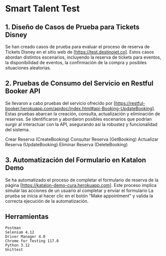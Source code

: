 
# Smart Talent Test

## 1. Diseño de Casos de Prueba para Tickets Disney
Se han creado casos de prueba para evaluar el proceso de reserva de Tickets Disney en el sitio web de [https://test.destinojet.co]. Estos casos abordan distintos escenarios, incluyendo la reserva de tickets para eventos, la disponibilidad de eventos, la confirmación de la compra y posibles situaciones aleatorias.

## 2. Pruebas de Consumo del Servicio en Restful Booker API
Se llevaron a cabo pruebas del servicio ofrecido por [https://restful-booker.herokuapp.com/apidoc/index.html#api-Booking-UpdateBooking]. Estas pruebas abarcan la creación, consulta, actualización y eliminación de reservas. Se identificaron y abordaron posibles escenarios que podrían surgir al interactuar con la API, asegurando así la robustez y funcionalidad del sistema.

Crear Reserva (CreateBooking)
Consultar Reserva (GetBooking)
Actualizar Reserva (UpdateBooking)
Eliminar Reserva (DeleteBooking)


## 3. Automatización del Formulario en Katalon Demo
Se ha automatizado el proceso de completar el formulario de reserva de la página [https://katalon-demo-cura.herokuapp.com]. Este proceso implica simular las acciones de un usuario al completar y enviar el formulario La prueba se inicia al hacer clic en el botón "Make appointment" y valida la correcta ejecución de la automatización.
## Herramientas

    Postman
    Selenium 4.12
    Driver Manager 4.0
    Chrome for Testing 117.0
    Python 3.12
    Unittest
